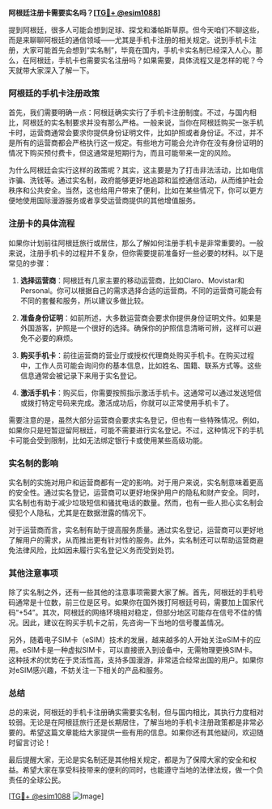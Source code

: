 **阿根廷注册卡需要实名吗？[[TG💪+ @esim1088](https://t.me/s/esim1088)]**

提到阿根廷，很多人可能会想到足球、探戈和潘帕斯草原。但今天咱们不聊这些，而是来聊聊阿根廷的通信领域——尤其是手机卡注册的相关规定。说到手机卡注册，大家可能首先会想到“实名制”，毕竟在国内，手机卡实名制已经深入人心。那么，在阿根廷，手机卡也需要实名注册吗？如果需要，具体流程又是怎样的呢？今天就带大家深入了解一下。

### 阿根廷的手机卡注册政策

首先，我们需要明确一点：阿根廷确实实行了手机卡注册制度。不过，与国内相比，阿根廷的实名制要求并没有那么严格。一般来说，当你在阿根廷购买一张手机卡时，运营商通常会要求你提供身份证明文件，比如护照或者身份证。不过，并不是所有的运营商都会严格执行这一规定。有些地方可能会允许你在没有身份证明的情况下购买预付费卡，但这通常是短期行为，而且可能带来一定的风险。

为什么阿根廷会实行这样的政策呢？其实，这主要是为了打击非法活动，比如电信诈骗、洗钱等。通过实名制，政府能够更好地追踪和监控通信活动，从而维护社会秩序和公共安全。当然，这也给用户带来了便利，比如在某些情况下，你可以更方便地使用国际漫游服务或者享受运营商提供的其他增值服务。

### 注册卡的具体流程

如果你计划前往阿根廷旅行或居住，那么了解如何注册手机卡是非常重要的。一般来说，注册手机卡的过程并不复杂，但你需要提前准备好一些必要的材料。以下是常见的步骤：

1. **选择运营商**：阿根廷有几家主要的移动运营商，比如Claro、Movistar和Personal。你可以根据自己的需求选择合适的运营商。不同的运营商可能会有不同的套餐和服务，所以建议多做比较。

2. **准备身份证明**：如前所述，大多数运营商会要求你提供身份证明文件。如果是外国游客，护照是一个很好的选择。确保你的护照信息清晰可辨，这样可以避免不必要的麻烦。

3. **购买手机卡**：前往运营商的营业厅或授权代理商处购买手机卡。在购买过程中，工作人员可能会询问你的基本信息，比如姓名、国籍、联系方式等。这些信息通常会被记录下来用于实名登记。

4. **激活手机卡**：购买后，你需要按照指示激活手机卡。这通常可以通过发送短信或拨打特定号码来完成。激活成功后，你就可以正常使用手机卡了。

需要注意的是，虽然大部分运营商会要求实名登记，但也有一些特殊情况。例如，如果你只是短暂逗留阿根廷，可能不需要进行实名登记。不过，这种情况下的手机卡可能会受到限制，比如无法绑定银行卡或使用某些高级功能。

### 实名制的影响

实名制的实施对用户和运营商都有一定的影响。对于用户来说，实名制意味着更高的安全性。通过实名登记，运营商可以更好地保护用户的隐私和财产安全。同时，实名制也有助于减少垃圾短信和骚扰电话的数量。然而，也有一些人担心实名制会侵犯个人隐私，尤其是在数据泄露的情况下。

对于运营商而言，实名制有助于提高服务质量。通过实名登记，运营商可以更好地了解用户的需求，从而推出更有针对性的服务。此外，实名制还可以帮助运营商避免法律风险，比如因未履行实名登记义务而受到处罚。

### 其他注意事项

除了实名制之外，还有一些其他的注意事项需要大家了解。首先，阿根廷的手机号码通常是十位数，前三位是区号。如果你在国外拨打阿根廷号码，需要加上国家代码“+54”。其次，阿根廷的网络环境相对稳定，但部分地区可能存在信号不佳的情况。因此，建议在购买手机卡之前，先咨询一下当地的信号覆盖情况。

另外，随着电子SIM卡（eSIM）技术的发展，越来越多的人开始关注eSIM卡的应用。eSIM卡是一种虚拟SIM卡，可以直接嵌入到设备中，无需物理更换SIM卡。这种技术的优势在于灵活性高，支持多国漫游，非常适合经常出国的用户。如果你对eSIM感兴趣，不妨关注一下相关的产品和服务。

### 总结

总的来说，阿根廷的手机卡注册确实需要实名制，但与国内相比，其执行力度相对较弱。无论是在阿根廷旅行还是长期居住，了解当地的手机卡注册政策都是非常必要的。希望这篇文章能给大家提供一些有用的信息。如果你还有其他疑问，欢迎随时留言讨论！

最后提醒大家，无论是实名制还是其他相关规定，都是为了保障大家的安全和权益。希望大家在享受科技带来的便利的同时，也能遵守当地的法律法规，做一个负责任的全球公民。

[[TG💪+ @esim1088](https://t.me/s/esim1088) ![Image](https://i.postimg.cc/4NQfJmqS/Snipaste-2025-05-13-00-14-12.png)]